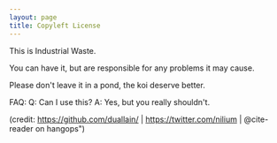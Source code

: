 ```yaml
---
layout: page
title: Copyleft License
---
```

This is Industrial Waste.

You can have it, but are responsible for any problems it may cause.

Please don't leave it in a pond, the koi deserve better.

FAQ:
Q: Can I use this?
A: Yes, but you really shouldn't.

(credit: https://github.com/duallain/ | https://twitter.com/nilium | @cite-reader on hangops") 
